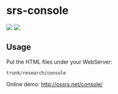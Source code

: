 # srs-console

![](http://ossrs.net:8000/gif/v1/sls.gif?site=github.com&path=/srs/console)
[![](https://cloud.githubusercontent.com/assets/2777660/22814959/c51cbe72-ef92-11e6-81cc-32b657b285d5.png)](https://github.com/ossrs/srs/wiki/v1_CN_Contact#wechat)

## Usage

Put the HTML files under your WebServer:

```
trunk/research/console
```

Online demo: http://ossrs.net/console/


